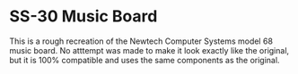 # SS-30 Music Board

This is a rough recreation of the Newtech Computer Systems model 68 music board.  No atttempt
was made to make it look exactly like the original, but it is 100% compatible and uses the
same components as the original.

